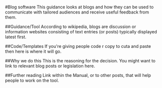 #Blog software
This guidance looks at blogs and how they can be used to communicate with tailored audiences and receive useful feedback from them.

##Guidance/Tool
According to wikipedia, blogs are discussion or information websites consisting of text entries (or posts) typically displayed latest first.



##Code/Templates
If you're giving people code r copy to cuta and paste then here is where it will go.

##Why we do this
This is the reasoning for the decision. You might want to link to relevant blog posts or legislation here.

##Further reading
Link within the Manual, or to other posts, that will help people to work on the tool.
